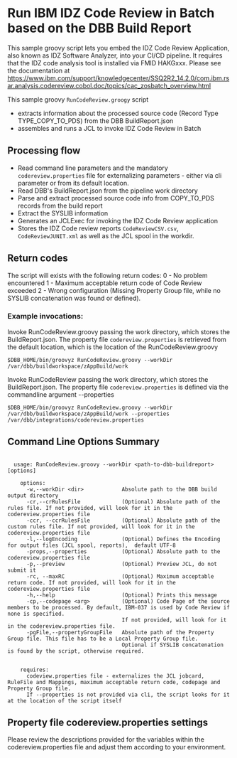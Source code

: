# Run IBM IDZ Code Review in Batch based on the DBB Build Report

This sample groovy script lets you embed the IDZ Code Review Application, also known as IDZ Software Analyzer, into your CI/CD pipeline. It requires that the IDZ code analysis tool is installed via FMID HAKGxxx. Please see the documentation at https://www.ibm.com/support/knowledgecenter/SSQ2R2_14.2.0/com.ibm.rsar.analysis.codereview.cobol.doc/topics/cac_zosbatch_overview.html

This sample groovy `RunCodeReview.groogy` script
- extracts information about the processed source code (Record Type TYPE_COPY_TO_PDS) from the DBB BuildReport.json
- assembles and runs a JCL to invoke IDZ Code Review in Batch

## Processing flow
- Read command line parameters and the mandatory ```codereview.properties``` file for externalizing parameters - either via cli parameter or from its default location.
- Read DBB's BuildReport.json from the pipeline work directory
- Parse and extract processed source code info from COPY_TO_PDS records from the build report
- Extract the SYSLIB information
- Generates an JCLExec for invoking the IDZ Code Review application
- Stores the IDZ Code review reports ```CodeReviewCSV.csv```, ```CodeReviewJUNIT.xml```  as well as the JCL spool in the workdir.

## Return codes
The script will exists with the following return codes:
0 - No problem encountered
1 - Maximum acceptable return code of Code Review exceeded
2 - Wrong configuration (Missing Property Group file, while no SYSLIB concatenation was found or defined).

### Example invocations:
Invoke RunCodeReview.groovy passing the work directory, which stores the BuildReport.json. The property file ```codereview.properties``` is retrieved from the default location, which is the location of the RunCodeReview.groovy
```
$DBB_HOME/bin/groovyz RunCodeReview.groovy --workDir /var/dbb/buildworkspace/zAppBuild/work
```
Invoke RunCodeReview passing the work directory, which stores the BuildReport.json. The property file ```codereview.properties``` is defined via the commandline argument --properties
```
$DBB_HOME/bin/groovyz RunCodeReview.groovy --workDir /var/dbb/buildworkspace/zAppBuild/work --properties /var/dbb/integrations/codereview.properties
```

## Command Line Options Summary
```
 
  usage: RunCodeReview.groovy --workDir <path-to-dbb-buildreport> [options]
 
    options:
      -w,--workDir <dir>            Absolute path to the DBB build output directory
      -cr,--crRulesFile             (Optional) Absolute path of the rules file. If not provided, will look for it in the codereview.properties file
      -ccr, --ccrRulesFile          (Optional) Absolute path of the custom rules file. If not provided, will look for it in the codereview.properties file
      -l,--logEncoding              (Optional) Defines the Encoding for output files (JCL spool, reports),  default UTF-8
      -props,--properties           (Optional) Absolute path to the codereview.properties file
      -p,--preview                  (Optional) Preview JCL, do not submit it
      -rc, --maxRC                  (Optional) Maximum acceptable return code. If not provided, will look for it in the codereview.properties file
      -h,--help                     (Optional) Prints this message
      -cp,--codepage <arg>          (Optional) Code Page of the source  members to be processed. By default, IBM-037 is used by Code Review if none is specified.
                                    If not provided, will look for it in the codereview.properties file.
      -pgFile,--propertyGroupFile   Absolute path of the Property Group file. This file has to be a Local Property Group file.
                                    Optional if SYSLIB concatenation is found by the script, otherwise required.
      
   
    requires:
  	  codeview.properties file - externalizes the JCL jobcard, RuleFile and Mappings, maximum acceptable return code, codepage and Property Group file.
  	  If --properties is not provided via cli, the script looks for it at the location of the script itself 
```

## Property file codereview.properties settings

Please review the descriptions provided for the variables within the codereview.properties file and adjust them according to your environment.